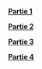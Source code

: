 
[**Partie 1**](/csec24/part1/readme.md)

[**Partie 2**](/csec24/part2/readme.md)

[**Partie 3**](/csec24/part3/readme.md)

[**Partie 4**](/csec24/part4/readme.md)